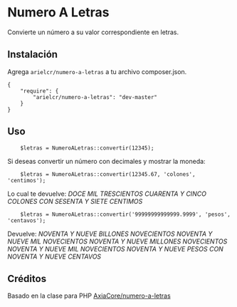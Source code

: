 # Numero A Letras

Convierte un número a su valor correspondiente en letras.

## Instalación

Agrega `arielcr/numero-a-letras` a tu archivo composer.json.

    {
        "require": {
            "arielcr/numero-a-letras": "dev-master"
        }
    }

## Uso

        $letras = NumeroALetras::convertir(12345);
        
Si deseas convertir un número con decimales y mostrar la moneda:

        $letras = NumeroALetras::convertir(12345.67, 'colones', 'centimos');
        
Lo cual te devuelve: *DOCE MIL TRESCIENTOS CUARENTA Y CINCO COLONES CON SESENTA Y SIETE CENTIMOS*



		$letras = NumeroALetras::convertir('99999999999999.9999', 'pesos', 'centavos');
		
Devuelve: *NOVENTA Y NUEVE BILLONES NOVECIENTOS NOVENTA Y NUEVE MIL NOVECIENTOS NOVENTA Y NUEVE MILLONES NOVECIENTOS NOVENTA Y NUEVE MIL NOVECIENTOS NOVENTA Y NUEVE PESOS CON NOVENTA Y NUEVE CENTAVOS*

## Créditos

Basado en la clase para PHP [AxiaCore/numero-a-letras](https://github.com/AxiaCore/numero-a-letras/blob/master/php/NumberToLetterConverter.class.php)

